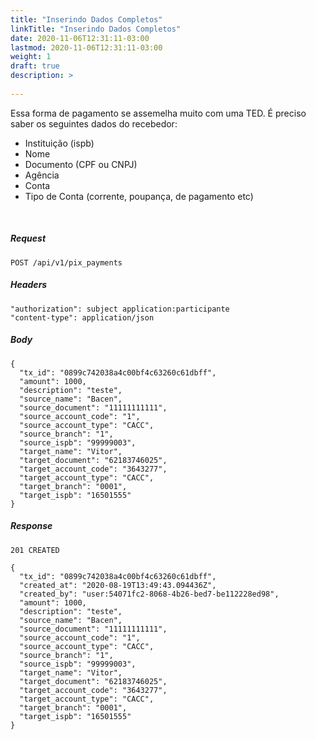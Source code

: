 ```yaml
---
title: "Inserindo Dados Completos"
linkTitle: "Inserindo Dados Completos"
date: 2020-11-06T12:31:11-03:00
lastmod: 2020-11-06T12:31:11-03:00
weight: 1
draft: true
description: >
  
---
```


Essa forma de pagamento se assemelha muito com uma TED. É preciso saber os seguintes dados do recebedor:
- Instituição (ispb)
- Nome
- Documento (CPF ou CNPJ)
- Agência
- Conta
- Tipo de Conta (corrente, poupança, de pagamento etc)

<br>

##### **Request**

```http request
POST /api/v1/pix_payments
```

##### **Headers**
```text
"authorization": subject application:participante
"content-type": application/json
```

##### **Body**
```text
{
  "tx_id": "0899c742038a4c00bf4c63260c61dbff",
  "amount": 1000,
  "description": "teste",
  "source_name": "Bacen",
  "source_document": "11111111111",
  "source_account_code": "1",
  "source_account_type": "CACC",
  "source_branch": "1",
  "source_ispb": "99999003",
  "target_name": "Vitor",
  "target_document": "62183746025",
  "target_account_code": "3643277",
  "target_account_type": "CACC",
  "target_branch": "0001",
  "target_ispb": "16501555"
}
```

##### **Response**

```text
201 CREATED

{
  "tx_id": "0899c742038a4c00bf4c63260c61dbff",
  "created_at": "2020-08-19T13:49:43.094436Z",
  "created_by": "user:54071fc2-8068-4b26-bed7-be112228ed98",
  "amount": 1000,
  "description": "teste",
  "source_name": "Bacen",
  "source_document": "11111111111",
  "source_account_code": "1",
  "source_account_type": "CACC",
  "source_branch": "1",
  "source_ispb": "99999003",
  "target_name": "Vitor",
  "target_document": "62183746025",
  "target_account_code": "3643277",
  "target_account_type": "CACC",
  "target_branch": "0001",
  "target_ispb": "16501555"
}
```